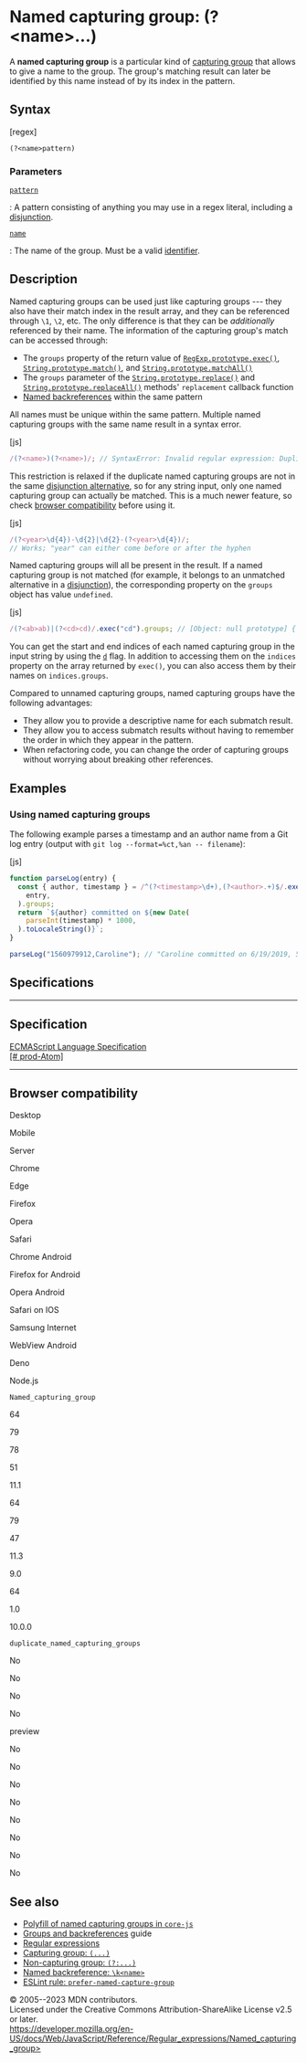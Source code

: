 Named capturing group: (?\<name\>\...)
======================================

 
A **named capturing group** is a particular kind of [capturing
group](capturing_group) that allows to give a name to the group. The
group\'s matching result can later be identified by this name instead of
by its index in the pattern.


 
Syntax
------

 
 
 
[regex]


```regex
(?<name>pattern)
```




 
### Parameters

 

[`pattern`](#pattern)

:   A pattern consisting of anything you may use in a regex literal,
    including a [disjunction](disjunction).

[`name`](#name)

:   The name of the group. Must be a valid
    [identifier](../lexical_grammar#identifiers).



 
Description
-----------

 
Named capturing groups can be used just like capturing groups --- they
also have their match index in the result array, and they can be
referenced through `\1`, `\2`, etc. The only difference is that they can
be *additionally* referenced by their name. The information of the
capturing group\'s match can be accessed through:

-   The `groups` property of the return value of
    [`RegExp.prototype.exec()`](../global_objects/regexp/exec),
    [`String.prototype.match()`](../global_objects/string/match), and
    [`String.prototype.matchAll()`](../global_objects/string/matchall)
-   The `groups` parameter of the
    [`String.prototype.replace()`](../global_objects/string/replace) and
    [`String.prototype.replaceAll()`](../global_objects/string/replaceall)
    methods\' `replacement` callback function
-   [Named backreferences](named_backreference) within the same pattern

All names must be unique within the same pattern. Multiple named
capturing groups with the same name result in a syntax error.

 
 
[js]


```js
/(?<name>)(?<name>)/; // SyntaxError: Invalid regular expression: Duplicate capture group name
```


This restriction is relaxed if the duplicate named capturing groups are
not in the same [disjunction alternative](disjunction), so for any
string input, only one named capturing group can actually be matched.
This is a much newer feature, so check [browser
compatibility](#browser_compatibility) before using it.

 
 
[js]


```js
/(?<year>\d{4})-\d{2}|\d{2}-(?<year>\d{4})/;
// Works; "year" can either come before or after the hyphen
```


Named capturing groups will all be present in the result. If a named
capturing group is not matched (for example, it belongs to an unmatched
alternative in a [disjunction](disjunction)), the corresponding property
on the `groups` object has value `undefined`.

 
 
[js]


```js
/(?<ab>ab)|(?<cd>cd)/.exec("cd").groups; // [Object: null prototype] { ab: undefined, cd: 'cd' }
```


You can get the start and end indices of each named capturing group in
the input string by using the [`d`](../global_objects/regexp/hasindices)
flag. In addition to accessing them on the `indices` property on the
array returned by `exec()`, you can also access them by their names on
`indices.groups`.

Compared to unnamed capturing groups, named capturing groups have the
following advantages:

-   They allow you to provide a descriptive name for each submatch
    result.
-   They allow you to access submatch results without having to remember
    the order in which they appear in the pattern.
-   When refactoring code, you can change the order of capturing groups
    without worrying about breaking other references.



 
Examples
--------


 
### Using named capturing groups 

 
The following example parses a timestamp and an author name from a Git
log entry (output with `git log --format=%ct,%an -- filename`):

 
 
[js]


```js
function parseLog(entry) {
  const { author, timestamp } = /^(?<timestamp>\d+),(?<author>.+)$/.exec(
    entry,
  ).groups;
  return `${author} committed on ${new Date(
    parseInt(timestamp) * 1000,
  ).toLocaleString()}`;
}

parseLog("1560979912,Caroline"); // "Caroline committed on 6/19/2019, 5:31:52 PM"
```




Specifications
--------------

 
  ---------------------------------------------------------------------------------------
  Specification
  ---------------------------------------------------------------------------------------
  [ECMAScript Language Specification\
  [\#
  prod-Atom]](https://tc39.es/ecma262/multipage/text-processing.html#prod-Atom)

  ---------------------------------------------------------------------------------------


Browser compatibility 
---------------------

 


Desktop

Mobile

Server

Chrome

Edge

Firefox

Opera

Safari

Chrome Android

Firefox for Android

Opera Android

Safari on IOS

Samsung Internet

WebView Android

Deno

Node.js

`Named_capturing_group`

64

79

78

51

11.1

64

79

47

11.3

9.0

64

1.0

10.0.0

`duplicate_named_capturing_groups`

No

No

No

No

preview

No

No

No

No

No

No

No

No

 
See also 
--------

 
-   [Polyfill of named capturing groups in
    `core-js`](https://github.com/zloirock/core-js#ecmascript-string-and-regexp)
-   [Groups and
    backreferences](https://developer.mozilla.org/en-US/docs/Web/JavaScript/Guide/Regular_expressions/Groups_and_backreferences)
    guide
-   [Regular expressions](../regular_expressions)
-   [Capturing group: `(...)`](capturing_group)
-   [Non-capturing group: `(?:...)`](non-capturing_group)
-   [Named backreference: `\k<name>`](named_backreference)
-   [ESLint rule:
    `prefer-named-capture-group`](https://eslint.org/docs/rules/prefer-named-capture-group)



 
© 2005--2023 MDN contributors.\
Licensed under the Creative Commons Attribution-ShareAlike License v2.5
or later.\
https://developer.mozilla.org/en-US/docs/Web/JavaScript/Reference/Regular_expressions/Named_capturing_group>

